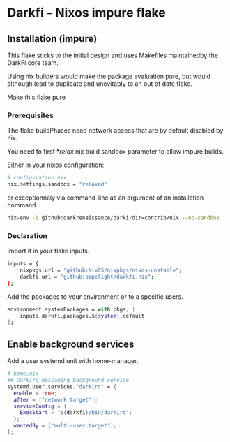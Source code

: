 # Darkfi - Nixos impure flake

## Installation (impure)

This flake sticks to the initial design and uses Makefiles maintainedby the
DarkFi core team.

Using nix builders would make the package evaluation pure, but would although
lead to duplicate and unevitably to an out of date flake.

Make this flake pure

### Prerequisites

The flake buildPhases need network access that are by default disabled by nix.

You need to first *_relax_ nix build sandbox parameter to allow impure builds.

Either in your nixos configuration:

```nix
# configuration.nix
nix.settings.sandbox = "relaxed"
```

or exceptionnaly via command-line as an argument of an installation command.

```sh
nix-env -i github:darkrenaissance/darki?dir=contrib/nix --no-sandbox
```

### Declaration

Import it in your flake inputs.

```sh
inputs = {
    nixpkgs.url = "github:NixOS/nixpkgs/nixos-unstable";
    darkfi.url = "github:pipelight/darkfi.nix";
};
```

Add the packages to your environment or to a specific users.

```nix
environment.systemPackages = with pkgs; [
    inputs.darkfi.packages.${system}.default
];
```

## Enable background services

Add a user systemd unit with home-manager.

```nix
# home.nix
## Darkirc messaging background service
systemd.user.services."darkirc" = {
  enable = true;
  after = ["network.target"];
  serviceConfig = {
    ExecStart = "${darkfi}/bin/darkirc";
  };
  wantedBy = ["multi-user.target"];
};
```
